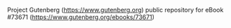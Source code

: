 Project Gutenberg (https://www.gutenberg.org) public repository for
eBook #73671 (https://www.gutenberg.org/ebooks/73671)
